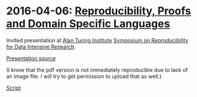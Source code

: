 # 2016-04-06: [Reproducibility, Proofs and Domain Specific Languages](http://www.cse.chalmers.se/~patrikj/talks/Jansson_Reproducibility_DSL.pdf)

Invited presentation at [Alan Turing Institute](https://turing.ac.uk/) [Symposium on Reproducibility for Data Intensive Research](http://www.bodleian.ox.ac.uk/whats-on/upcoming-events/2016/april/reproducibility-symposium).

[Presentation source](Jansson_Reproducibility_DSL.md)

(I know that the pdf version is not immediately reproducible due to lack of an image file. I will try to get permission to upload that as well.)

[Script](Jansson_Reproducibility_DSL_script.md)
